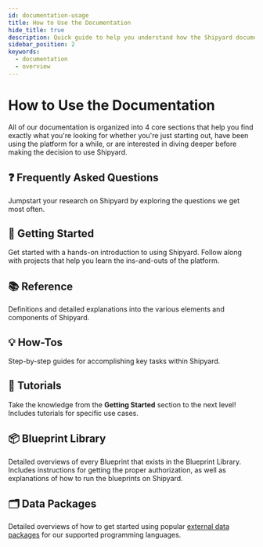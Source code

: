 ```yaml
---
id: documentation-usage
title: How to Use the Documentation
hide_title: true
description: Quick guide to help you understand how the Shipyard documentation is laid out.
sidebar_position: 2
keywords:
  - documentation
  - overview
---
```


# How to Use the Documentation

All of our documentation is organized into 4 core sections that help you find exactly what you're looking for whether you're just starting out, have been using the platform for a while, or are interested in diving deeper before making the decision to use Shipyard.

## ❓ Frequently Asked Questions

Jumpstart your research on Shipyard by exploring the questions we get most often.

## 🚀 Getting Started

Get started with a hands-on introduction to using Shipyard. Follow along with projects that help you learn the ins-and-outs of the platform.

## 📚 Reference

Definitions and detailed explanations into the various elements and components of Shipyard.

## 💡 How-Tos

Step-by-step guides for accomplishing key tasks within Shipyard.

## 🎯 Tutorials

Take the knowledge from the **Getting Started** section to the next level! Includes tutorials for specific use cases.

## 📦 Blueprint Library

Detailed overviews of every Blueprint that exists in the Blueprint Library. Includes instructions for getting the proper authorization, as well as explanations of how to run the blueprints on Shipyard.

## 🗂 Data Packages

Detailed overviews of how to get started using popular [external data packages](reference/packages/external-package-dependencies.md) for our supported programming languages.